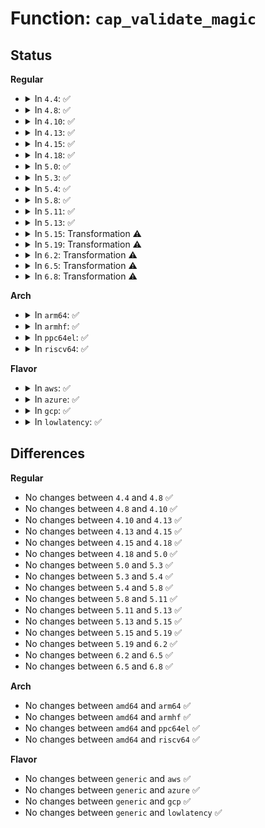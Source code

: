 # Function: <code>cap_validate_magic</code>

## Status
<b>Regular</b>
<ul>
<li>
<details>
<summary>In <code>4.4</code>: ✅</summary>

```c
int cap_validate_magic(cap_user_header_t header, unsigned int *tocopy);
```

**Collision:** Unique Static

**Inline:** No

**Transformation:** False

**Instances:**

```
In kernel/capability.c (ffffffff8108a190)
Location: kernel/capability.c:81
Inline: False
Direct callers:
  - kernel/capability.c:SyS_capget
  - kernel/capability.c:SyS_capset
```
**Symbols:**

```
ffffffff8108a190-ffffffff8108a286: cap_validate_magic (STB_LOCAL)
```
</details>
</li>
<li>
<details>
<summary>In <code>4.8</code>: ✅</summary>

```c
int cap_validate_magic(cap_user_header_t header, unsigned int *tocopy);
```

**Collision:** Unique Static

**Inline:** No

**Transformation:** False

**Instances:**

```
In kernel/capability.c (ffffffff8108d0c0)
Location: kernel/capability.c:81
Inline: False
Direct callers:
  - kernel/capability.c:SyS_capset
  - kernel/capability.c:SyS_capget
```
**Symbols:**

```
ffffffff8108d0c0-ffffffff8108d1bc: cap_validate_magic (STB_LOCAL)
```
</details>
</li>
<li>
<details>
<summary>In <code>4.10</code>: ✅</summary>

```c
int cap_validate_magic(cap_user_header_t header, unsigned int *tocopy);
```

**Collision:** Unique Static

**Inline:** No

**Transformation:** False

**Instances:**

```
In kernel/capability.c (ffffffff81092040)
Location: kernel/capability.c:81
Inline: False
Direct callers:
  - kernel/capability.c:SyS_capset
  - kernel/capability.c:SyS_capget
```
**Symbols:**

```
ffffffff81092040-ffffffff8109213c: cap_validate_magic (STB_LOCAL)
```
</details>
</li>
<li>
<details>
<summary>In <code>4.13</code>: ✅</summary>

```c
int cap_validate_magic(cap_user_header_t header, unsigned int *tocopy);
```

**Collision:** Unique Static

**Inline:** No

**Transformation:** False

**Instances:**

```
In kernel/capability.c (ffffffff8108f220)
Location: kernel/capability.c:81
Inline: False
Direct callers:
  - kernel/capability.c:SyS_capset
  - kernel/capability.c:SyS_capget
```
**Symbols:**

```
ffffffff8108f220-ffffffff8108f320: cap_validate_magic (STB_LOCAL)
```
</details>
</li>
<li>
<details>
<summary>In <code>4.15</code>: ✅</summary>

```c
int cap_validate_magic(cap_user_header_t header, unsigned int *tocopy);
```

**Collision:** Unique Static

**Inline:** No

**Transformation:** False

**Instances:**

```
In kernel/capability.c (ffffffff810960d0)
Location: kernel/capability.c:82
Inline: False
Direct callers:
  - kernel/capability.c:SyS_capset
  - kernel/capability.c:SyS_capget
```
**Symbols:**

```
ffffffff810960d0-ffffffff810961da: cap_validate_magic (STB_LOCAL)
```
</details>
</li>
<li>
<details>
<summary>In <code>4.18</code>: ✅</summary>

```c
int cap_validate_magic(cap_user_header_t header, unsigned int *tocopy);
```

**Collision:** Unique Static

**Inline:** No

**Transformation:** False

**Instances:**

```
In kernel/capability.c (ffffffff81099250)
Location: kernel/capability.c:82
Inline: False
Direct callers:
  - kernel/capability.c:__ia32_sys_capset
  - kernel/capability.c:__x64_sys_capset
  - kernel/capability.c:__ia32_sys_capget
  - kernel/capability.c:__x64_sys_capget
```
**Symbols:**

```
ffffffff81099250-ffffffff8109935a: cap_validate_magic (STB_LOCAL)
```
</details>
</li>
<li>
<details>
<summary>In <code>5.0</code>: ✅</summary>

```c
int cap_validate_magic(cap_user_header_t header, unsigned int *tocopy);
```

**Collision:** Unique Static

**Inline:** No

**Transformation:** False

**Instances:**

```
In kernel/capability.c (ffffffff810a15d0)
Location: kernel/capability.c:82
Inline: False
Direct callers:
  - kernel/capability.c:__ia32_sys_capset
  - kernel/capability.c:__x64_sys_capset
  - kernel/capability.c:__ia32_sys_capget
  - kernel/capability.c:__x64_sys_capget
```
**Symbols:**

```
ffffffff810a15d0-ffffffff810a16da: cap_validate_magic (STB_LOCAL)
```
</details>
</li>
<li>
<details>
<summary>In <code>5.3</code>: ✅</summary>

```c
int cap_validate_magic(cap_user_header_t header, unsigned int *tocopy);
```

**Collision:** Unique Static

**Inline:** No

**Transformation:** False

**Instances:**

```
In kernel/capability.c (ffffffff810a6020)
Location: kernel/capability.c:82
Inline: False
Direct callers:
  - kernel/capability.c:__ia32_sys_capset
  - kernel/capability.c:__x64_sys_capset
  - kernel/capability.c:__ia32_sys_capget
  - kernel/capability.c:__x64_sys_capget
```
**Symbols:**

```
ffffffff810a6020-ffffffff810a612e: cap_validate_magic (STB_LOCAL)
```
</details>
</li>
<li>
<details>
<summary>In <code>5.4</code>: ✅</summary>

```c
int cap_validate_magic(cap_user_header_t header, unsigned int *tocopy);
```

**Collision:** Unique Static

**Inline:** No

**Transformation:** False

**Instances:**

```
In kernel/capability.c (ffffffff810ac600)
Location: kernel/capability.c:82
Inline: False
Direct callers:
  - kernel/capability.c:__ia32_sys_capset
  - kernel/capability.c:__x64_sys_capset
  - kernel/capability.c:__ia32_sys_capget
  - kernel/capability.c:__x64_sys_capget
```
**Symbols:**

```
ffffffff810ac600-ffffffff810ac70e: cap_validate_magic (STB_LOCAL)
```
</details>
</li>
<li>
<details>
<summary>In <code>5.8</code>: ✅</summary>

```c
int cap_validate_magic(cap_user_header_t header, unsigned int *tocopy);
```

**Collision:** Unique Static

**Inline:** No

**Transformation:** False

**Instances:**

```
In kernel/capability.c (ffffffff810b42c0)
Location: kernel/capability.c:82
Inline: False
Direct callers:
  - kernel/capability.c:__do_sys_capset
  - kernel/capability.c:__do_sys_capget
```
**Symbols:**

```
ffffffff810b42c0-ffffffff810b43ca: cap_validate_magic (STB_LOCAL)
```
</details>
</li>
<li>
<details>
<summary>In <code>5.11</code>: ✅</summary>

```c
int cap_validate_magic(cap_user_header_t header, unsigned int *tocopy);
```

**Collision:** Unique Static

**Inline:** No

**Transformation:** False

**Instances:**

```
In kernel/capability.c (ffffffff810af490)
Location: kernel/capability.c:82
Inline: False
Direct callers:
  - kernel/capability.c:__do_sys_capset
  - kernel/capability.c:__do_sys_capget
```
**Symbols:**

```
ffffffff810af490-ffffffff810af596: cap_validate_magic (STB_LOCAL)
```
</details>
</li>
<li>
<details>
<summary>In <code>5.13</code>: ✅</summary>

```c
int cap_validate_magic(cap_user_header_t header, unsigned int *tocopy);
```

**Collision:** Unique Static

**Inline:** No

**Transformation:** False

**Instances:**

```
In kernel/capability.c (ffffffff810b0a30)
Location: kernel/capability.c:82
Inline: False
Direct callers:
  - kernel/capability.c:__do_sys_capset
  - kernel/capability.c:__do_sys_capget
```
**Symbols:**

```
ffffffff810b0a30-ffffffff810b0b36: cap_validate_magic (STB_LOCAL)
```
</details>
</li>
<li>
<details>
<summary>In <code>5.15</code>: Transformation ⚠️</summary>

```c
int cap_validate_magic(cap_user_header_t header, unsigned int *tocopy);
```

**Collision:** Unique Static

**Inline:** No

**Transformation:** True

**Instances:**

```
In kernel/capability.c (0)
Location: kernel/capability.c:82
Inline: False
Direct callers:
  - kernel/capability.c:__do_sys_capset
  - kernel/capability.c:__do_sys_capget
```
**Symbols:**

```
ffffffff810c2790-ffffffff810c28c0: cap_validate_magic (STB_LOCAL)
ffffffff81ca455f-ffffffff81ca4589: cap_validate_magic.cold (STB_LOCAL)
```
</details>
</li>
<li>
<details>
<summary>In <code>5.19</code>: Transformation ⚠️</summary>

```c
int cap_validate_magic(cap_user_header_t header, unsigned int *tocopy);
```

**Collision:** Unique Static

**Inline:** No

**Transformation:** True

**Instances:**

```
In kernel/capability.c (0)
Location: kernel/capability.c:82
Inline: False
Direct callers:
  - kernel/capability.c:__do_sys_capset
  - kernel/capability.c:__do_sys_capget
```
**Symbols:**

```
ffffffff810d9c30-ffffffff810d9d91: cap_validate_magic (STB_LOCAL)
ffffffff81e53de2-ffffffff81e53e0c: cap_validate_magic.cold (STB_LOCAL)
```
</details>
</li>
<li>
<details>
<summary>In <code>6.2</code>: Transformation ⚠️</summary>

```c
int cap_validate_magic(cap_user_header_t header, unsigned int *tocopy);
```

**Collision:** Unique Static

**Inline:** No

**Transformation:** True

**Instances:**

```
In kernel/capability.c (0)
Location: kernel/capability.c:82
Inline: False
Direct callers:
  - kernel/capability.c:__do_sys_capset
  - kernel/capability.c:__do_sys_capget
```
**Symbols:**

```
ffffffff810f9bd0-ffffffff810f9d31: cap_validate_magic (STB_LOCAL)
ffffffff82055f22-ffffffff82055f4c: cap_validate_magic.cold (STB_LOCAL)
```
</details>
</li>
<li>
<details>
<summary>In <code>6.5</code>: Transformation ⚠️</summary>

```c
int cap_validate_magic(cap_user_header_t header, unsigned int *tocopy);
```

**Collision:** Unique Static

**Inline:** No

**Transformation:** True

**Instances:**

```
In kernel/capability.c (0)
Location: kernel/capability.c:75
Inline: False
Direct callers:
  - kernel/capability.c:__do_sys_capset
  - kernel/capability.c:__do_sys_capget
```
**Symbols:**

```
ffffffff81105ee0-ffffffff8110604b: cap_validate_magic (STB_LOCAL)
ffffffff820d450b-ffffffff820d4535: cap_validate_magic.cold (STB_LOCAL)
```
</details>
</li>
<li>
<details>
<summary>In <code>6.8</code>: Transformation ⚠️</summary>

```c
int cap_validate_magic(cap_user_header_t header, unsigned int *tocopy);
```

**Collision:** Unique Static

**Inline:** No

**Transformation:** True

**Instances:**

```
In kernel/capability.c (0)
Location: kernel/capability.c:75
Inline: False
Direct callers:
  - kernel/capability.c:__do_sys_capset
  - kernel/capability.c:__do_sys_capget
```
**Symbols:**

```
ffffffff8110f830-ffffffff8110f99b: cap_validate_magic (STB_LOCAL)
ffffffff821af404-ffffffff821af42e: cap_validate_magic.cold (STB_LOCAL)
```
</details>
</li>
</ul>
<b>Arch</b>
<ul>
<li>
<details>
<summary>In <code>arm64</code>: ✅</summary>

```c
int cap_validate_magic(cap_user_header_t header, unsigned int *tocopy);
```

**Collision:** Unique Static

**Inline:** No

**Transformation:** False

**Instances:**

```
In kernel/capability.c (ffff800010105b98)
Location: kernel/capability.c:82
Inline: False
Direct callers:
  - kernel/capability.c:__arm64_sys_capset
  - kernel/capability.c:__arm64_sys_capget
```
**Symbols:**

```
ffff800010105b98-ffff800010105f10: cap_validate_magic (STB_LOCAL)
```
</details>
</li>
<li>
<details>
<summary>In <code>armhf</code>: ✅</summary>

```c
int cap_validate_magic(cap_user_header_t header, unsigned int *tocopy);
```

**Collision:** Unique Static

**Inline:** No

**Transformation:** False

**Instances:**

```
In kernel/capability.c (c0360c0c)
Location: kernel/capability.c:82
Inline: False
Direct callers:
  - kernel/capability.c:__se_sys_capset
  - kernel/capability.c:__se_sys_capget
```
**Symbols:**

```
c0360c0c-c0360dc8: cap_validate_magic (STB_LOCAL)
```
</details>
</li>
<li>
<details>
<summary>In <code>ppc64el</code>: ✅</summary>

```c
int cap_validate_magic(cap_user_header_t header, unsigned int *tocopy);
```

**Collision:** Unique Static

**Inline:** No

**Transformation:** False

**Instances:**

```
In kernel/capability.c (c00000000014d2c0)
Location: kernel/capability.c:82
Inline: False
Direct callers:
  - kernel/capability.c:__se_sys_capset
  - kernel/capability.c:__se_sys_capget
```
**Symbols:**

```
c00000000014d2c0-c00000000014d538: cap_validate_magic (STB_LOCAL)
```
</details>
</li>
<li>
<details>
<summary>In <code>riscv64</code>: ✅</summary>

```c
int cap_validate_magic(cap_user_header_t header, unsigned int *tocopy);
```

**Collision:** Unique Static

**Inline:** No

**Transformation:** False

**Instances:**

```
In kernel/capability.c (ffffffe0000cae6a)
Location: kernel/capability.c:82
Inline: False
Direct callers:
  - kernel/capability.c:__se_sys_capset
  - kernel/capability.c:__se_sys_capget
```
**Symbols:**

```
ffffffe0000cae6a-ffffffe0000caf8c: cap_validate_magic (STB_LOCAL)
```
</details>
</li>
</ul>
<b>Flavor</b>
<ul>
<li>
<details>
<summary>In <code>aws</code>: ✅</summary>

```c
int cap_validate_magic(cap_user_header_t header, unsigned int *tocopy);
```

**Collision:** Unique Static

**Inline:** No

**Transformation:** False

**Instances:**

```
In kernel/capability.c (ffffffff810a6970)
Location: kernel/capability.c:82
Inline: False
Direct callers:
  - kernel/capability.c:__ia32_sys_capset
  - kernel/capability.c:__x64_sys_capset
  - kernel/capability.c:__ia32_sys_capget
  - kernel/capability.c:__x64_sys_capget
```
**Symbols:**

```
ffffffff810a6970-ffffffff810a6a7e: cap_validate_magic (STB_LOCAL)
```
</details>
</li>
<li>
<details>
<summary>In <code>azure</code>: ✅</summary>

```c
int cap_validate_magic(cap_user_header_t header, unsigned int *tocopy);
```

**Collision:** Unique Static

**Inline:** No

**Transformation:** False

**Instances:**

```
In kernel/capability.c (ffffffff81095350)
Location: kernel/capability.c:82
Inline: False
Direct callers:
  - kernel/capability.c:__ia32_sys_capset
  - kernel/capability.c:__x64_sys_capset
  - kernel/capability.c:__ia32_sys_capget
  - kernel/capability.c:__x64_sys_capget
```
**Symbols:**

```
ffffffff81095350-ffffffff8109545e: cap_validate_magic (STB_LOCAL)
```
</details>
</li>
<li>
<details>
<summary>In <code>gcp</code>: ✅</summary>

```c
int cap_validate_magic(cap_user_header_t header, unsigned int *tocopy);
```

**Collision:** Unique Static

**Inline:** No

**Transformation:** False

**Instances:**

```
In kernel/capability.c (ffffffff810a5ed0)
Location: kernel/capability.c:82
Inline: False
Direct callers:
  - kernel/capability.c:__ia32_sys_capset
  - kernel/capability.c:__x64_sys_capset
  - kernel/capability.c:__ia32_sys_capget
  - kernel/capability.c:__x64_sys_capget
```
**Symbols:**

```
ffffffff810a5ed0-ffffffff810a5fde: cap_validate_magic (STB_LOCAL)
```
</details>
</li>
<li>
<details>
<summary>In <code>lowlatency</code>: ✅</summary>

```c
int cap_validate_magic(cap_user_header_t header, unsigned int *tocopy);
```

**Collision:** Unique Static

**Inline:** No

**Transformation:** False

**Instances:**

```
In kernel/capability.c (ffffffff810adf90)
Location: kernel/capability.c:82
Inline: False
Direct callers:
  - kernel/capability.c:__ia32_sys_capset
  - kernel/capability.c:__x64_sys_capset
  - kernel/capability.c:__ia32_sys_capget
  - kernel/capability.c:__x64_sys_capget
```
**Symbols:**

```
ffffffff810adf90-ffffffff810ae09e: cap_validate_magic (STB_LOCAL)
```
</details>
</li>
</ul>

## Differences
<b>Regular</b>
<ul>
<li>
No changes between <code>4.4</code> and <code>4.8</code> ✅
</li>
<li>
No changes between <code>4.8</code> and <code>4.10</code> ✅
</li>
<li>
No changes between <code>4.10</code> and <code>4.13</code> ✅
</li>
<li>
No changes between <code>4.13</code> and <code>4.15</code> ✅
</li>
<li>
No changes between <code>4.15</code> and <code>4.18</code> ✅
</li>
<li>
No changes between <code>4.18</code> and <code>5.0</code> ✅
</li>
<li>
No changes between <code>5.0</code> and <code>5.3</code> ✅
</li>
<li>
No changes between <code>5.3</code> and <code>5.4</code> ✅
</li>
<li>
No changes between <code>5.4</code> and <code>5.8</code> ✅
</li>
<li>
No changes between <code>5.8</code> and <code>5.11</code> ✅
</li>
<li>
No changes between <code>5.11</code> and <code>5.13</code> ✅
</li>
<li>
No changes between <code>5.13</code> and <code>5.15</code> ✅
</li>
<li>
No changes between <code>5.15</code> and <code>5.19</code> ✅
</li>
<li>
No changes between <code>5.19</code> and <code>6.2</code> ✅
</li>
<li>
No changes between <code>6.2</code> and <code>6.5</code> ✅
</li>
<li>
No changes between <code>6.5</code> and <code>6.8</code> ✅
</li>
</ul>
<b>Arch</b>
<ul>
<li>
No changes between <code>amd64</code> and <code>arm64</code> ✅
</li>
<li>
No changes between <code>amd64</code> and <code>armhf</code> ✅
</li>
<li>
No changes between <code>amd64</code> and <code>ppc64el</code> ✅
</li>
<li>
No changes between <code>amd64</code> and <code>riscv64</code> ✅
</li>
</ul>
<b>Flavor</b>
<ul>
<li>
No changes between <code>generic</code> and <code>aws</code> ✅
</li>
<li>
No changes between <code>generic</code> and <code>azure</code> ✅
</li>
<li>
No changes between <code>generic</code> and <code>gcp</code> ✅
</li>
<li>
No changes between <code>generic</code> and <code>lowlatency</code> ✅
</li>
</ul>
